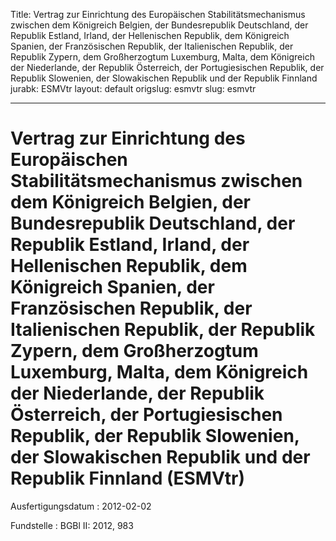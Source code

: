 Title: Vertrag zur Einrichtung des Europäischen Stabilitätsmechanismus zwischen dem
  Königreich Belgien, der Bundesrepublik Deutschland, der Republik Estland, Irland,
  der Hellenischen Republik, dem Königreich Spanien, der Französischen Republik, der
  Italienischen Republik, der Republik Zypern, dem Großherzogtum Luxemburg, Malta,
  dem Königreich der Niederlande, der Republik Österreich, der Portugiesischen Republik,
  der Republik Slowenien, der Slowakischen Republik und der Republik Finnland
jurabk: ESMVtr
layout: default
origslug: esmvtr
slug: esmvtr

---

# Vertrag zur Einrichtung des Europäischen Stabilitätsmechanismus zwischen dem Königreich Belgien, der Bundesrepublik Deutschland, der Republik Estland, Irland, der Hellenischen Republik, dem Königreich Spanien, der Französischen Republik, der Italienischen Republik, der Republik Zypern, dem Großherzogtum Luxemburg, Malta, dem Königreich der Niederlande, der Republik Österreich, der Portugiesischen Republik, der Republik Slowenien, der Slowakischen Republik und der Republik Finnland (ESMVtr)

Ausfertigungsdatum
:   2012-02-02

Fundstelle
:   BGBl II: 2012, 983


